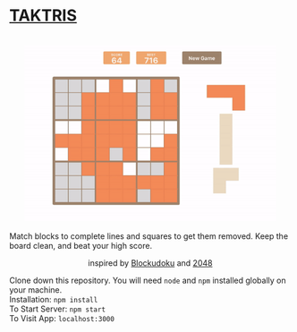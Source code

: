 
<a href="https://meek-shortbread-13ef23.netlify.app/"><h1>TAKTRIS</h1></a>

<div align="center">
  <br>
  <img src="./public/gameplay.gif" width="450px"/>
</div>

Match blocks to complete lines and squares to get them removed. Keep the board clean, and beat your high score.

<div align="center">
 inspired by <a href="https://easybrain.com/">Blockudoku</a> and <a href="https://2048game.com/">2048</a><br>
</div>

Clone down this repository. You will need `node` and `npm` installed globally on your machine.<br>
Installation: `npm install`<br>
To Start Server: `npm start`<br>
To Visit App: `localhost:3000`
